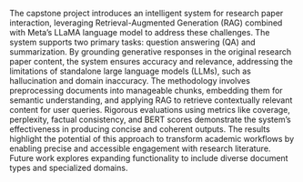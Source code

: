 The capstone project introduces an intelligent system for research paper interaction, leveraging Retrieval-Augmented Generation (RAG) combined with Meta’s LLaMA language model to address these challenges. The system supports two primary tasks: question answering (QA) and summarization. By grounding generative responses in the original research paper content, the system ensures accuracy and relevance, addressing the limitations of standalone large language models (LLMs), such as hallucination and domain inaccuracy. The methodology involves preprocessing documents into manageable chunks, embedding them for semantic understanding, and applying RAG to retrieve contextually relevant content for user queries. Rigorous evaluations using metrics like coverage, perplexity, factual consistency, and BERT scores demonstrate the system’s effectiveness in producing concise and coherent outputs. The results highlight the potential of this approach to transform academic workflows by enabling precise and accessible engagement with research literature. Future work explores expanding functionality to include diverse document types and specialized domains.
